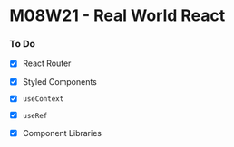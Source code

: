 # M08W21 - Real World React

### To Do
- [x] React Router
- [x] Styled Components
- [x] `useContext`
- [x] `useRef`
- [x] Component Libraries


















